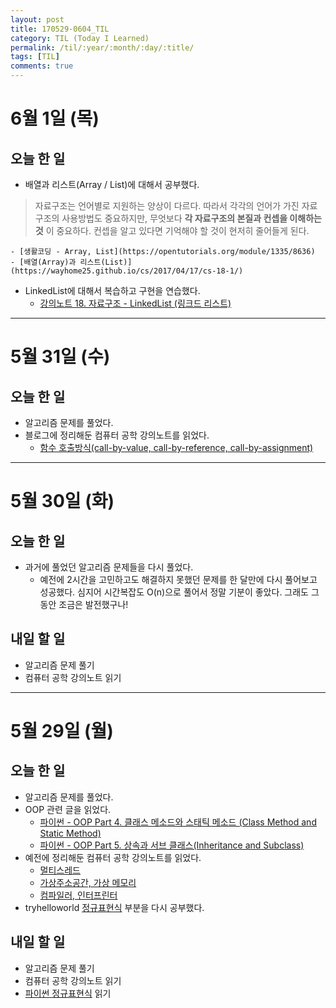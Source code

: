 ```yaml
---
layout: post
title: 170529-0604_TIL
category: TIL (Today I Learned)
permalink: /til/:year/:month/:day/:title/
tags: [TIL]
comments: true
---
```


# 6월 1일 (목)
## 오늘 한 일
- 배열과 리스트(Array / List)에 대해서 공부했다.
> 자료구조는 언어별로 지원하는 양상이 다르다. 따라서 각각의 언어가 가진 자료구조의 사용방법도 중요하지만, 무엇보다 **각 자료구조의 본질과 컨셉을 이해하는 것** 이 중요하다. 컨셉을 알고 있다면 기억해야 할 것이 현저히 줄어들게 된다.   

	- [생활코딩 - Array, List](https://opentutorials.org/module/1335/8636)
	- [배열(Array)과 리스트(List)](https://wayhome25.github.io/cs/2017/04/17/cs-18-1/)
- LinkedList에 대해서 복습하고 구현을 연습했다.
	- [강의노트 18. 자료구조 - LinkedList (링크드 리스트)](https://wayhome25.github.io/cs/2017/04/17/cs-19/)


---
# 5월 31일 (수)
## 오늘 한 일
- 알고리즘 문제를 풀었다.
- 블로그에 정리해둔 컴퓨터 공학 강의노트를 읽었다.
	- [함수 호출방식(call-by-value, call-by-reference, call-by-assignment)](https://wayhome25.github.io/cs/2017/04/11/cs-13/)

---

# 5월 30일 (화)
## 오늘 한 일
- 과거에 풀었던 알고리즘 문제들을 다시 풀었다.   
	- 예전에 2시간을 고민하고도 해결하지 못했던 문제를 한 달만에 다시 풀어보고 성공했다.
	심지어 시간복잡도 O(n)으로 풀어서 정말 기분이 좋았다. 그래도 그동안 조금은 발전했구나!

## 내일 할 일
- 알고리즘 문제 풀기
- 컴퓨터 공학 강의노트 읽기

---
# 5월 29일 (월)
## 오늘 한 일
- 알고리즘 문제를 풀었다.
- OOP 관련 글을 읽었다.
	- [파이썬 - OOP Part 4. 클래스 메소드와 스태틱 메소드 (Class Method and Static Method)](http://schoolofweb.net/blog/posts/%ED%8C%8C%EC%9D%B4%EC%8D%AC-oop-part-4-%ED%81%B4%EB%9E%98%EC%8A%A4-%EB%A9%94%EC%86%8C%EB%93%9C%EC%99%80-%EC%8A%A4%ED%83%9C%ED%8B%B1-%EB%A9%94%EC%86%8C%EB%93%9C-class-method-and-static-method/)
	- [파이썬 - OOP Part 5. 상속과 서브 클래스(Inheritance and Subclass)](http://schoolofweb.net/blog/posts/%ED%8C%8C%EC%9D%B4%EC%8D%AC-oop-part-5-%EC%83%81%EC%86%8D%EA%B3%BC-%EC%84%9C%EB%B8%8C-%ED%81%B4%EB%9E%98%EC%8A%A4inheritance-and-subclass/)
- 예전에 정리해둔 컴퓨터 공학 강의노트를 읽었다.
	- [멀티스레드](https://wayhome25.github.io/cs/2017/04/14/cs-15-2/)
	- [가상주소공간, 가상 메모리](https://wayhome25.github.io/cs/2017/04/14/cs-15-1/)
	- [컴파일러, 인터프린터](https://wayhome25.github.io/cs/2017/04/13/cs-14/)
- tryhelloworld [정규표현식](http://tryhelloworld.co.kr/courses/%EC%A0%95%EA%B7%9C%ED%91%9C%ED%98%84%EC%8B%9D) 부분을 다시 공부했다.

## 내일 할 일
- 알고리즘 문제 풀기
- 컴퓨터 공학 강의노트 읽기
- [파이썬 정규표현식](https://wikidocs.net/1669) 읽기
